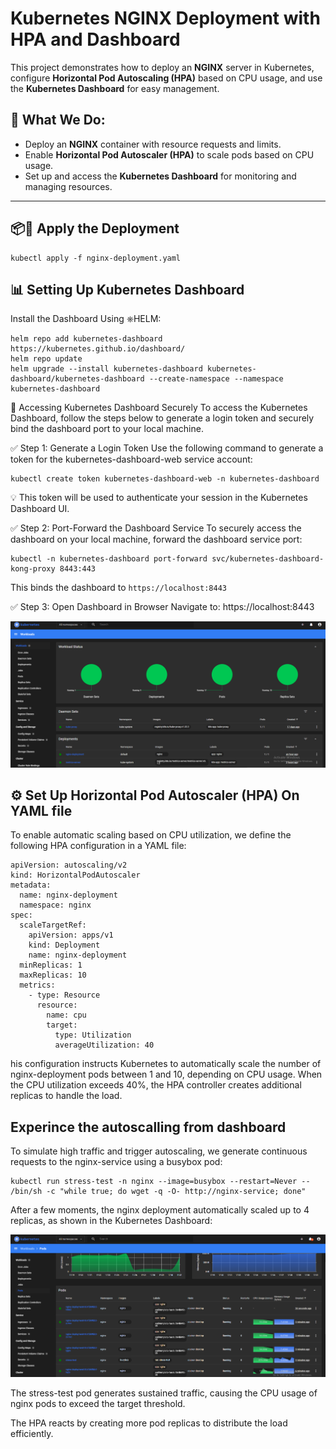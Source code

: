 # Kubernetes NGINX Deployment with HPA and Dashboard

This project demonstrates how to deploy an **NGINX** server in Kubernetes, configure **Horizontal Pod Autoscaling (HPA)** based on CPU usage, and use the **Kubernetes Dashboard** for easy management.

## 🚀 What We Do:
- Deploy an **NGINX** container with resource requests and limits.
- Enable **Horizontal Pod Autoscaler (HPA)** to scale pods based on CPU usage.
- Set up and access the **Kubernetes Dashboard** for monitoring and managing resources.

---

## 📦🚀 Apply the Deployment
```
kubectl apply -f nginx-deployment.yaml
```
## 📊 Setting Up Kubernetes Dashboard

Install the Dashboard Using ⎈HELM:
```
helm repo add kubernetes-dashboard https://kubernetes.github.io/dashboard/
helm repo update
helm upgrade --install kubernetes-dashboard kubernetes-dashboard/kubernetes-dashboard --create-namespace --namespace kubernetes-dashboard
```
🔐 Accessing Kubernetes Dashboard Securely
To access the Kubernetes Dashboard, follow the steps below to generate a login token and securely bind the dashboard port to your local machine.

✅ Step 1: Generate a Login Token
Use the following command to generate a token for the kubernetes-dashboard-web service account:

```
kubectl create token kubernetes-dashboard-web -n kubernetes-dashboard
```

💡 This token will be used to authenticate your session in the Kubernetes Dashboard UI.

✅ Step 2: Port-Forward the Dashboard Service
To securely access the dashboard on your local machine, forward the dashboard service port:

```
kubectl -n kubernetes-dashboard port-forward svc/kubernetes-dashboard-kong-proxy 8443:443
```
This binds the dashboard to ```https://localhost:8443```

✅ Step 3: Open Dashboard in Browser
Navigate to: https://localhost:8443

![](screenshots/dashboard.png)



## ⚙️ Set Up Horizontal Pod Autoscaler (HPA) On YAML file
To enable automatic scaling based on CPU utilization, we define the following HPA configuration in a YAML file:

```
apiVersion: autoscaling/v2
kind: HorizontalPodAutoscaler
metadata:
  name: nginx-deployment
  namespace: nginx
spec:
  scaleTargetRef:
    apiVersion: apps/v1
    kind: Deployment
    name: nginx-deployment
  minReplicas: 1
  maxReplicas: 10
  metrics:
    - type: Resource
      resource:
        name: cpu
        target:
          type: Utilization
          averageUtilization: 40
```

his configuration instructs Kubernetes to automatically scale the number of nginx-deployment pods between 1 and 10, depending on CPU usage. When the CPU utilization exceeds 40%, the HPA controller creates additional replicas to handle the load.

## Experince the autoscalling from dashboard
To simulate high traffic and trigger autoscaling, we generate continuous requests to the nginx-service using a busybox pod:

```
kubectl run stress-test -n nginx --image=busybox --restart=Never -- /bin/sh -c "while true; do wget -q -O- http://nginx-service; done"
```
After a few moments, the nginx deployment automatically scaled up to 4 replicas, as shown in the Kubernetes Dashboard:

![Autoscalling](screenshots/autoscalling.png)

The stress-test pod generates sustained traffic, causing the CPU usage of nginx pods to exceed the target threshold.

The HPA reacts by creating more pod replicas to distribute the load efficiently.






